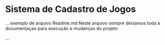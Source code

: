 <h1> Sistema de Cadastro de Jogos </h1>

...
exemplo de arquivo Readme.md
Neste arquivo sempre deixamos toda a documentaçao para execução e mudanças do projeto

...
